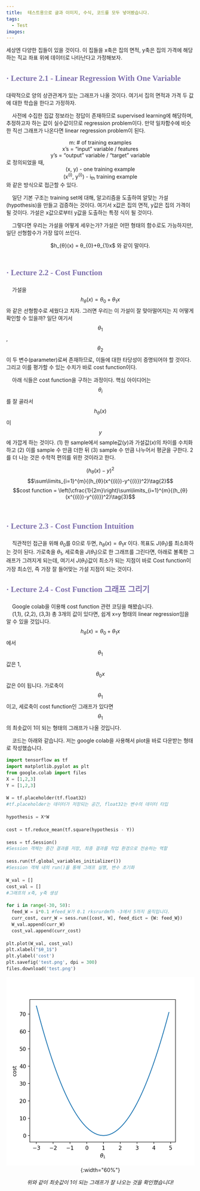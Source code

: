 ```yaml
---
title:  테스트용으로 글과 이미지, 수식, 코드를 모두 넣어봤습니다.
tags:
  - Test
images:
---
```


세상엔 다양한 집들이 있을 것이다. 이 집들을 x축은 집의 면적, y축은 집의 가격에 해당하는 직교 좌표 위에 데이터로 나타난다고 가정해보자.
<!--more-->

## <span style="line-height:160%; color:#7f71ad; font-family: 'Noto Serif KR';">**· Lecture 2.1 - Linear Regression With One Variable**</span>

대략적으로 양의 상관관계가 있는 그래프가 나올 것이다. 여기서 집의 면적과 가격 두 값에 대한 학습을 한다고 가정하자.<br>

&nbsp;&nbsp;&nbsp;&nbsp;사전에 수집한 집값 정보라는 정답이 존재하므로 supervised learning에 해당하며, 추정하고자 하는 값이 실수값이므로 regression problem이다. 만약 일차함수에 비슷한 직선 그래프가 나온다면 linear regression problem이 된다.

<center>m: # of training examples</center>
<center>x’s = “input” variable / features</center>
<center>y’s = “output” variable / “target” variable</center>
로 정의되었을 때,

<center>(x, y) - one training example<br></center>
<center>(x<sup>(i)</sup>, y<sup>(i)</sup>) - i<sub>th</sub> training example</center>
와 같은 방식으로 접근할 수 있다.

&nbsp;&nbsp;&nbsp;&nbsp;일단 기본 구조는 training set에 대해, 알고리즘을 도출하여 알맞는 가설(hypothesis)을 만들고 검증하는 것이다. 여기서 x값은 집의 면적, y값은 집의 가격이 될 것이다. 가설은 x값으로부터 y값을 도출하는 특정 식이 될 것이다.

&nbsp;&nbsp;&nbsp;&nbsp;그렇다면 우리는 가설을 어떻게 세우는가? 가설은 어떤 형태의 함수로도 가능하지만, 일단 선형함수가 가장 많이 쓰인다.<br>
<center>$h_{θ}(x) = θ_{0}+θ_{1}x$ 와 같이 말이다.</center><br>

## <span style="line-height:160%; color:#7f71ad; font-family: 'Noto Serif KR';">**· Lecture 2.2 - Cost Function**</span>

&nbsp;&nbsp;&nbsp;&nbsp;가설을 $$h_{θ}(x) = θ_{0}+θ_{1}x$$와 같은 선형함수로 세웠다고 치자. 그러면 우리는 이 가설이 잘 맞아떨어지는 지 어떻게 확인할 수 있을까?
일단 여기서 $$θ_{1}$$, $$θ_{2}$$이 두 변수(parameter)로써 존재하므로, 이들에 대한 타당성이 증명되어야 할 것이다. 그리고 이를 평가할 수 있는 수치가 바로 cost function이다.



&nbsp;&nbsp;&nbsp;&nbsp;아래 식들은 cost function을 구하는 과정이다. 핵심 아이디어는 $$θ_{i}$$를 잘 골라서 $$h_{θ}(x)$$이 $$y$$에 가깝게 하는 것이다. $(1)$ 한 sample에서 sample값($y$)과 가설값($x$)의 차이를 수치화하고
 $(2)$ 이를 sample 수 만큼 더한 뒤
 $(3)$ sample 수 만큼 나누어서 평균을 구한다. 2를 더 나눈 것은 수학적 편의를 위한 것이라고 한다.


$$(h_{θ}(x)-y)^2\label{basic01}\tag{1}$$
$$\sum\limits_{i=1}^{m}{(h_{θ}(x^{(i)})-y^{(i)})^2}\tag{2}$$ 
$$cost function = \left(\cfrac{1}{2m}\right)\sum\limits_{i=1}^{m}{(h_{θ}(x^{(i)})-y^{(i)})^2}\tag{3}$$ <br>




## <span style="line-height:160%; color:#7f71ad; font-family: 'Noto Serif KR';">**· Lecture 2.3 - Cost Function Intuition**</span>


&nbsp;&nbsp;&nbsp;&nbsp;직관적인 접근을 위해 $θ_{0}$를 $0$으로 두면, $h_{θ}(x) = θ_{1}x$ 이다. 목표도 $J(θ_{1})$를 최소화하는 것이 된다. 가로축을 $θ_{1}$, 세로축을 $J(θ_{1})$으로 한 그래프를 그린다면, 아래로 볼록한 그래프가 그려지게 되는데,
여기서 $J(θ_{1})$값이 최소가 되는 지점이 바로 Cost function이 가장 최소인, 즉 가장 잘 들어맞는 가설 지점이 되는 것이다.<br>

## <span style="line-height:160%; color:#7f71ad; font-family: 'Noto Serif KR';">**· Lecture 2.4 - Cost Function 그래프 그리기**</span>


&nbsp;&nbsp;&nbsp;&nbsp;Google colab을 이용해 cost function 관련 코딩을 해봤습니다.<br>
&nbsp;&nbsp;&nbsp;&nbsp;(1,1), (2,2), (3,3) 총 3개의 값이 있다면, 쉽게 x=y 형태의 linear regression임을 알 수 있을 것입니다. $$h_{θ}(x) = θ_{0}+θ_{1}x$$에서
$$θ_{1}$$ 값은 1, $$θ_{0}x$$ 값은 0이 됩니다. 가로축이 $$θ_{1}$$이고, 세로축이 cost function인 그래프가 있다면 $$θ_{1}$$의 최솟값이 1이 되는 형태의 그래프가 나올 것입니다.


&nbsp;&nbsp;&nbsp;&nbsp;코드는 아래와 같습니다. 저는 google colab을 사용해서 plot을 바로 다운받는 형태로 작성했습니다.

```python
import tensorflow as tf
import matplotlib.pyplot as plt
from google.colab import files
X = [1,2,3]
Y = [1,2,3]

W = tf.placeholder(tf.float32)
#tf.placeholder는 데이터가 저장되는 공간, float32는 변수의 데이터 타입

hypothesis = X*W

cost = tf.reduce_mean(tf.square(hypothesis - Y))

sess = tf.Session()
#Session 객체는 중간 결과를 저장, 최종 결과를 작업 환경으로 전송하는 역할

sess.run(tf.global_variables_initializer())
#Session 객체 내의 run()을 통해 그래프 실행, 변수 초기화

W_val = []
cost_val = []
#그래프의 x축, y축 생성

for i in range(-30, 50):
  feed_W = i*0.1 #feed_W가 0.1 rksrurdmfh -3에서 5까지 움직입니다.
  curr_cost, curr_W = sess.run([cost, W], feed_dict = {W: feed_W}) 
  W_val.append(curr_W)
  cost_val.append(curr_cost)

plt.plot(W_val, cost_val)
plt.xlabel("$θ_1$")
plt.ylabel('cost')
plt.savefig('test.png', dpi = 300)
files.download('test.png')
```

<span style="display:block;text-align:center">![tansex1](/assets/images/posts/2021-02-25-test/tensex1.png){:width="60%"}</span>

*<center>위와 같이 최솟값이 1이 되는 그래프가 잘 나오는 것을 확인했습니다!</center>*


<script type="text/x-mathjax-config">
  MathJax.Hub.Config({
    tex2jax: {inlineMath: [['$','$'], ['\\(','\\)']]}
  });
</script>
<script src="//cdn.mathjax.org/mathjax/latest/MathJax.js?config=TeX-AMS-MML_HTMLorMML"></script>